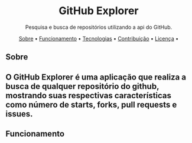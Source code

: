 <h1 align="center">GitHub Explorer</h1>
<p align="center">Pesquisa e busca de repositórios utilizando a api do GitHub.</p>

<p align="center">
 <a href="#sobre">Sobre</a> • 
 <a href="#funcionamento">Funcionamento</a> • 
 <a href="#tecnologias">Tecnologias</a> • 
 <a href="#contribuicao">Contribuição</a> • 
 <a href="#licenc-a">Licença</a> • 
</p>

<h2>Sobre<h2/>
<p>O GitHub Explorer é uma aplicação que realiza a busca de qualquer repositório do github, mostrando suas respectivas características como número de starts, forks, pull requests e  issues.<p/>
  

<h2>Funcionamento<h2/>






